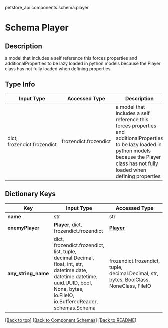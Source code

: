 petstore_api.components.schema.player
# Schema Player

## Description
a model that includes a self reference this forces properties and additionalProperties to be lazy loaded in python models because the Player class has not fully loaded when defining properties

## Type Info
Input Type | Accessed Type | Description | Notes
------------ | ------------- | ------------- | -------------
dict, frozendict.frozendict | frozendict.frozendict | a model that includes a self reference this forces properties and additionalProperties to be lazy loaded in python models because the Player class has not fully loaded when defining properties |

## Dictionary Keys
Key | Input Type | Accessed Type | Description | Notes
------------ | ------------- | ------------- | ------------- | -------------
**name** | str | str |  | [optional]
**enemyPlayer** | [**Player**](#top), dict, frozendict.frozendict | [**Player**](#top) |  | [optional]
**any_string_name** | dict, frozendict.frozendict, list, tuple, decimal.Decimal, float, int, str, datetime.date, datetime.datetime, uuid.UUID, bool, None, bytes, io.FileIO, io.BufferedReader, schemas.Schema | frozendict.frozendict, tuple, decimal.Decimal, str, bytes, BoolClass, NoneClass, FileIO | any string name can be used but the value must be the correct type | [optional]

[[Back to top]](#top) [[Back to Component Schemas]](../../../README.md#Component-Schemas) [[Back to README]](../../../README.md)
